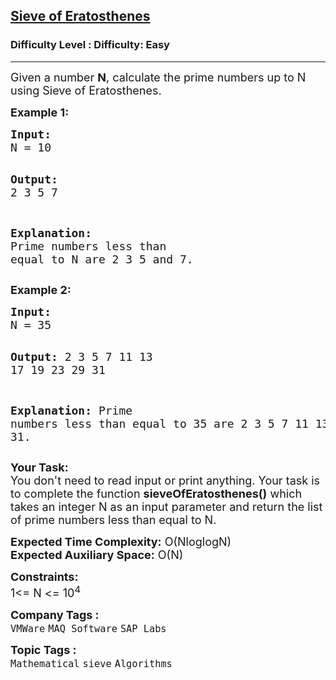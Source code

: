 <h2><a href="https://www.geeksforgeeks.org/problems/sieve-of-eratosthenes5242/1">Sieve of Eratosthenes</a></h2><h3>Difficulty Level : Difficulty: Easy</h3><hr><div class="problems_problem_content__Xm_eO" bis_skin_checked="1"><p><span style="font-size: 18px;">Given a number <strong>N</strong>, calculate the prime numbers up to N using Sieve of Eratosthenes.&nbsp;&nbsp;</span></p>
<p><strong><span style="font-size: 18px;">Example 1:</span></strong></p>
<pre><strong><span style="font-size: 18px;">Input:
</span></strong><span style="font-size: 18px;">N = 10</span>

<strong><span style="font-size: 18px;">Output:
</span></strong><span style="font-size: 18px;">2 3 5 7</span>

<strong><span style="font-size: 18px;">Explanation:
</span></strong><span style="font-size: 18px;">Prime numbers less than equal to N 
are 2 3 5 and 7.</span></pre>
<p><strong><span style="font-size: 18px;">Example 2:</span></strong></p>
<pre><strong><span style="font-size: 18px;">Input:
</span></strong><span style="font-size: 18px;">N = 35</span>

<span style="font-size: 18px;"><strong>Output:</strong>
2 3 5 7 11 13 17 19 23 29 31</span>

<span style="font-size: 18px;"><strong>Explanation:</strong>
Prime numbers less than equal to 35 are
2 3 5 7 11 13 17 19 23 29 and 31.</span></pre>
<p><span style="font-size: 18px;"><strong>Your Task:&nbsp;&nbsp;</strong><br>You don't need to read input or print anything. Your task is to complete the function&nbsp;<strong>sieveOfEratosthenes</strong><strong>()</strong>&nbsp;which takes an integer N as an input parameter and return&nbsp;the list of prime numbers less than equal to N.</span></p>
<p><span style="font-size: 18px;"><strong>Expected Time Complexity:</strong>&nbsp;O(NloglogN)<br><strong>Expected Auxiliary Space:</strong>&nbsp;O(N)</span></p>
<p><span style="font-size: 18px;"><strong>Constraints:</strong></span><br><span style="font-size: 18px;">1&lt;= N &lt;= 10<sup>4</sup></span></p></div><p><span style=font-size:18px><strong>Company Tags : </strong><br><code>VMWare</code>&nbsp;<code>MAQ Software</code>&nbsp;<code>SAP Labs</code>&nbsp;<br><p><span style=font-size:18px><strong>Topic Tags : </strong><br><code>Mathematical</code>&nbsp;<code>sieve</code>&nbsp;<code>Algorithms</code>&nbsp;